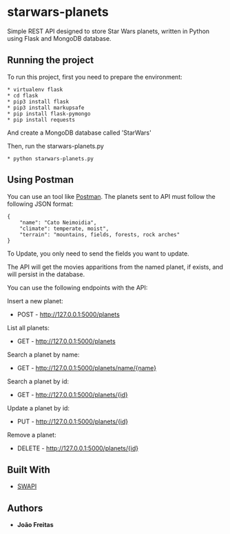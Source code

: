 # starwars-planets

Simple REST API designed to store Star Wars planets, written in Python using Flask and MongoDB database.

## Running the project

To run this project, first you need to prepare the environment:
```
* virtualenv flask
* cd flask
* pip3 install flask
* pip3 install markupsafe
* pip install flask-pymongo
* pip install requests

```

And create a MongoDB database called 'StarWars'

Then, run the starwars-planets.py
```
* python starwars-planets.py
```

## Using Postman

You can use an tool like [Postman](https://www.getpostman.com/).
The planets sent to API must follow the following JSON format:

```
{
    "name": "Cato Neimoidia",
    "climate": temperate, moist",
    "terrain": "mountains, fields, forests, rock arches"
}
```

To Update, you only need to send the fields you want to update.

The API will get the movies apparitions from the named planet, if exists, and will persist in the database.

You can use the following endpoints with the API:

Insert a new planet:
* POST - http://127.0.0.1:5000/planets

List all planets:
* GET - http://127.0.0.1:5000/planets

Search a planet by name:
* GET - http://127.0.0.1:5000/planets/name/{name}

Search a planet by id:
* GET - http://127.0.0.1:5000/planets/{id}

Update a planet by id:
* PUT - http://127.0.0.1:5000/planets/{id}

Remove a planet:
* DELETE - http://127.0.0.1:5000/planets/{id}


## Built With

* [SWAPI](https://swapi.co/)

## Authors

* **João Freitas**
